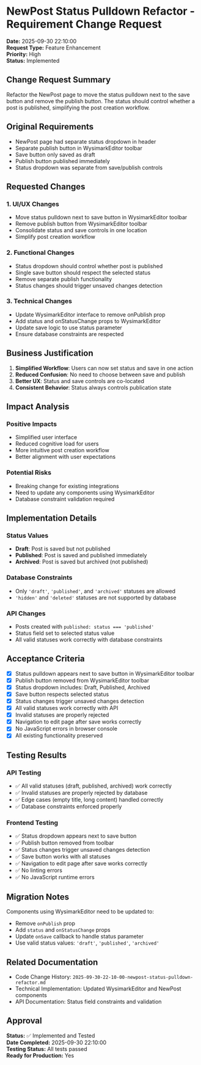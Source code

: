 # NewPost Status Pulldown Refactor - Requirement Change Request

**Date:** 2025-09-30 22:10:00  
**Request Type:** Feature Enhancement  
**Priority:** High  
**Status:** Implemented  

## Change Request Summary

Refactor the NewPost page to move the status pulldown next to the save button and remove the publish button. The status should control whether a post is published, simplifying the post creation workflow.

## Original Requirements

- NewPost page had separate status dropdown in header
- Separate publish button in WysimarkEditor toolbar
- Save button only saved as draft
- Publish button published immediately
- Status dropdown was separate from save/publish controls

## Requested Changes

### 1. UI/UX Changes
- Move status pulldown next to save button in WysimarkEditor toolbar
- Remove publish button from WysimarkEditor toolbar
- Consolidate status and save controls in one location
- Simplify post creation workflow

### 2. Functional Changes
- Status dropdown should control whether post is published
- Single save button should respect the selected status
- Remove separate publish functionality
- Status changes should trigger unsaved changes detection

### 3. Technical Changes
- Update WysimarkEditor interface to remove onPublish prop
- Add status and onStatusChange props to WysimarkEditor
- Update save logic to use status parameter
- Ensure database constraints are respected

## Business Justification

1. **Simplified Workflow**: Users can now set status and save in one action
2. **Reduced Confusion**: No need to choose between save and publish
3. **Better UX**: Status and save controls are co-located
4. **Consistent Behavior**: Status always controls publication state

## Impact Analysis

### Positive Impacts
- Simplified user interface
- Reduced cognitive load for users
- More intuitive post creation workflow
- Better alignment with user expectations

### Potential Risks
- Breaking change for existing integrations
- Need to update any components using WysimarkEditor
- Database constraint validation required

## Implementation Details

### Status Values
- **Draft**: Post is saved but not published
- **Published**: Post is saved and published immediately
- **Archived**: Post is saved but archived (not published)

### Database Constraints
- Only `'draft'`, `'published'`, and `'archived'` statuses are allowed
- `'hidden'` and `'deleted'` statuses are not supported by database

### API Changes
- Posts created with `published: status === 'published'`
- Status field set to selected status value
- All valid statuses work correctly with database constraints

## Acceptance Criteria

- [x] Status pulldown appears next to save button in WysimarkEditor toolbar
- [x] Publish button removed from WysimarkEditor toolbar
- [x] Status dropdown includes: Draft, Published, Archived
- [x] Save button respects selected status
- [x] Status changes trigger unsaved changes detection
- [x] All valid statuses work correctly with API
- [x] Invalid statuses are properly rejected
- [x] Navigation to edit page after save works correctly
- [x] No JavaScript errors in browser console
- [x] All existing functionality preserved

## Testing Results

### API Testing
- ✅ All valid statuses (draft, published, archived) work correctly
- ✅ Invalid statuses are properly rejected by database
- ✅ Edge cases (empty title, long content) handled correctly
- ✅ Database constraints enforced properly

### Frontend Testing
- ✅ Status dropdown appears next to save button
- ✅ Publish button removed from toolbar
- ✅ Status changes trigger unsaved changes detection
- ✅ Save button works with all statuses
- ✅ Navigation to edit page after save works correctly
- ✅ No linting errors
- ✅ No JavaScript runtime errors

## Migration Notes

Components using WysimarkEditor need to be updated to:
- Remove `onPublish` prop
- Add `status` and `onStatusChange` props
- Update `onSave` callback to handle status parameter
- Use valid status values: `'draft'`, `'published'`, `'archived'`

## Related Documentation

- Code Change History: `2025-09-30-22-10-00-newpost-status-pulldown-refactor.md`
- Technical Implementation: Updated WysimarkEditor and NewPost components
- API Documentation: Status field constraints and validation

## Approval

**Status:** ✅ Implemented and Tested  
**Date Completed:** 2025-09-30 22:10:00  
**Testing Status:** All tests passed  
**Ready for Production:** Yes
